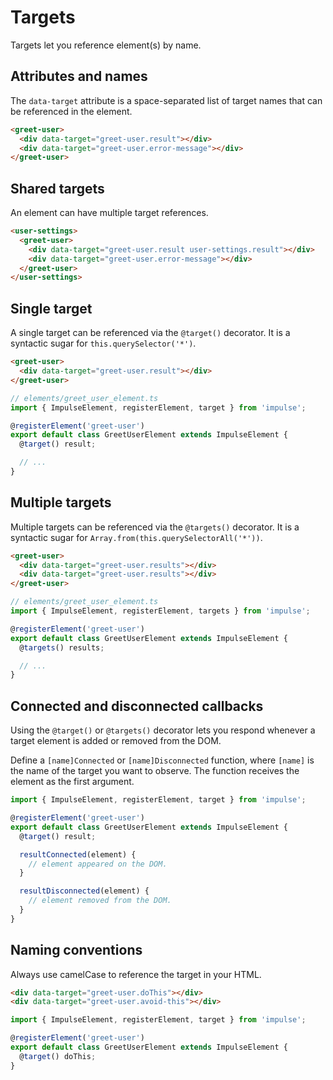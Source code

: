 # Targets

Targets let you reference element(s) by name.

## Attributes and names

The `data-target` attribute is a space-separated list of target names that can be referenced in the element.

```html
<greet-user>
  <div data-target="greet-user.result"></div>
  <div data-target="greet-user.error-message"></div>
</greet-user>
```

## Shared targets

An element can have multiple target references.

```html
<user-settings>
  <greet-user>
    <div data-target="greet-user.result user-settings.result"></div>
    <div data-target="greet-user.error-message"></div>
  </greet-user>
</user-settings>
```

## Single target

A single target can be referenced via the `@target()` decorator. It is a syntactic sugar for `this.querySelector('*')`.

```html
<greet-user>
  <div data-target="greet-user.result"></div>
</greet-user>
```

```ts
// elements/greet_user_element.ts
import { ImpulseElement, registerElement, target } from 'impulse';

@registerElement('greet-user')
export default class GreetUserElement extends ImpulseElement {
  @target() result;

  // ...
}
```

## Multiple targets

Multiple targets can be referenced via the `@targets()` decorator. It is a syntactic sugar for `Array.from(this.querySelectorAll('*'))`.


```html
<greet-user>
  <div data-target="greet-user.results"></div>
  <div data-target="greet-user.results"></div>
</greet-user>
```

```ts
// elements/greet_user_element.ts
import { ImpulseElement, registerElement, targets } from 'impulse';

@registerElement('greet-user')
export default class GreetUserElement extends ImpulseElement {
  @targets() results;

  // ...
}
```

## Connected and disconnected callbacks

Using the `@target()` or `@targets()` decorator lets you respond whenever a target element is added or removed from
the DOM.

Define a `[name]Connected` or `[name]Disconnected` function, where `[name]` is the name of the target you want to
observe. The function receives the element as the first argument.

```ts
import { ImpulseElement, registerElement, target } from 'impulse';

@registerElement('greet-user')
export default class GreetUserElement extends ImpulseElement {
  @target() result;

  resultConnected(element) {
    // element appeared on the DOM.
  }

  resultDisconnected(element) {
    // element removed from the DOM.
  }
}
```

## Naming conventions

Always use camelCase to reference the target in your HTML.

```html
<div data-target="greet-user.doThis"></div>
<div data-target="greet-user.avoid-this"></div>
```

```ts
import { ImpulseElement, registerElement, target } from 'impulse';

@registerElement('greet-user')
export default class GreetUserElement extends ImpulseElement {
  @target() doThis;
}
```
